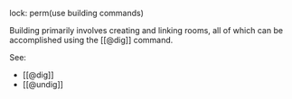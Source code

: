 lock: perm(use building commands)

Building primarily involves creating and linking rooms, all of which can be accomplished using the [[@dig]] command.

See:

* [[@dig]]
* [[@undig]]
